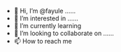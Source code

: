 - 👋 Hi, I’m @fayule ......
- 👀 I’m interested in ......
- 🌱 I’m currently learning 
- 💞️ I’m looking to collaborate on ......
- 📫 How to reach me 

<!---
fayule/fayule is a ✨ special ✨ repository because its `README.md` (this file) appears on your GitHub profile.
You can click the Preview link to take a look at your changes.
--->
